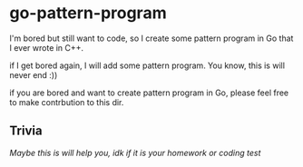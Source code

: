 # go-pattern-program
I'm bored but still want to code, so I create some pattern program in Go that I ever wrote in C++.

if I get bored again, I will add some pattern program. You know, this is will never end :))

if you are bored and want to create pattern program in Go, please feel free to make contrbution to this dir.

## Trivia
*Maybe this is will help you, idk if it is your homework or coding test*